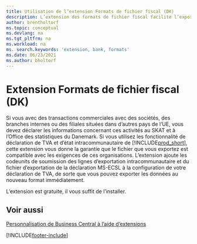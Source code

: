 ```yaml
---
title: Utilisation de l’extension Formats de fichier fiscal (DK)
description: L’extension des formats de fichier fiscal facilite l’exportation de fichiers préformatés pour répondre aux exigences bancaires pour les soumissions électroniques.
author: brentholtorf
ms.topic: conceptual
ms.devlang: na
ms.tgt_pltfrm: na
ms.workload: na
ms. search.keywords: 'extension, bank, formats'
ms.date: 06/23/2021
ms.author: bholtorf
---
```


# <a name="the-tax-file-formats-dk-extension" />Extension Formats de fichier fiscal (DK)
Si vous avec des transactions commerciales avec des sociétés, des branches internes ou des filiales situées dans d’autres pays de l’UE, vous devez déclarer les informations concernant ces activités au SKAT et à l’Office des statistiques du Danemark. Si vous utilisez les fonctionnalité de déclaration de TVA et d’état intracommunautaire de [!INCLUDE[prod_short](includes/prod_short.md)], cette extension vous donne la garantie que le fichier que vous exportez est compatible avec les exigences de ces organisations. L’extension ajoute les codeunits de soumission des lignes d’exportation intracommunautaire et du fichier d’exportation de la déclaration MS-ECSL à la configuration de votre déclaration de TVA, de sorte que vous pouvez exporter les données au nouveau format immédiatement.

L’extension est gratuite, il vous suffit de l’installer.

## <a name="see-also" />Voir aussi
[Personnalisation de Business Central à l’aide d’extensions](ui-extensions.md)


[!INCLUDE[footer-include](includes/footer-banner.md)]
